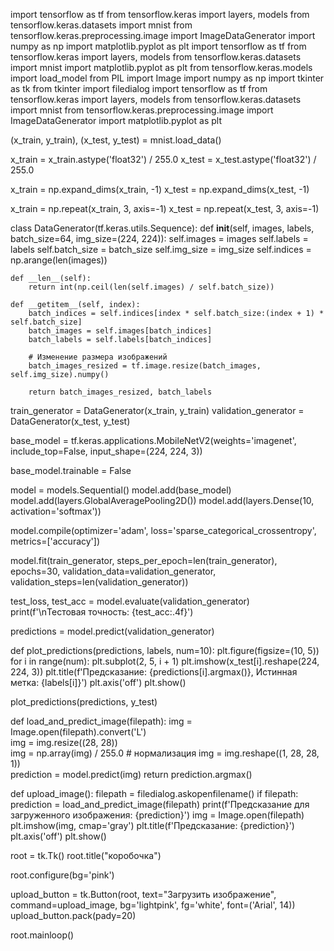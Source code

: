 import tensorflow as tf
from tensorflow.keras import layers, models
from tensorflow.keras.datasets import mnist
from tensorflow.keras.preprocessing.image import ImageDataGenerator
import numpy as np
import matplotlib.pyplot as plt
import tensorflow as tf
from tensorflow.keras import layers, models
from tensorflow.keras.datasets import mnist
import matplotlib.pyplot as plt
from tensorflow.keras.models import load_model
from PIL import Image
import numpy as np
import tkinter as tk
from tkinter import filedialog
import tensorflow as tf
from tensorflow.keras import layers, models
from tensorflow.keras.datasets import mnist
from tensorflow.keras.preprocessing.image import ImageDataGenerator
import matplotlib.pyplot as plt


(x_train, y_train), (x_test, y_test) = mnist.load_data()


x_train = x_train.astype('float32') / 255.0
x_test = x_test.astype('float32') / 255.0


x_train = np.expand_dims(x_train, -1)
x_test = np.expand_dims(x_test, -1)


x_train = np.repeat(x_train, 3, axis=-1)
x_test = np.repeat(x_test, 3, axis=-1)



class DataGenerator(tf.keras.utils.Sequence):
    def __init__(self, images, labels, batch_size=64, img_size=(224, 224)):
        self.images = images
        self.labels = labels
        self.batch_size = batch_size
        self.img_size = img_size
        self.indices = np.arange(len(images))

    def __len__(self):
        return int(np.ceil(len(self.images) / self.batch_size))

    def __getitem__(self, index):
        batch_indices = self.indices[index * self.batch_size:(index + 1) * self.batch_size]
        batch_images = self.images[batch_indices]
        batch_labels = self.labels[batch_indices]

        # Изменение размера изображений
        batch_images_resized = tf.image.resize(batch_images, self.img_size).numpy()

        return batch_images_resized, batch_labels



train_generator = DataGenerator(x_train, y_train)
validation_generator = DataGenerator(x_test, y_test)


base_model = tf.keras.applications.MobileNetV2(weights='imagenet', include_top=False, input_shape=(224, 224, 3))


base_model.trainable = False


model = models.Sequential()
model.add(base_model)
model.add(layers.GlobalAveragePooling2D())
model.add(layers.Dense(10, activation='softmax'))


model.compile(optimizer='adam',
              loss='sparse_categorical_crossentropy',
              metrics=['accuracy'])


model.fit(train_generator,
          steps_per_epoch=len(train_generator),
          epochs=30,
          validation_data=validation_generator,
          validation_steps=len(validation_generator))


test_loss, test_acc = model.evaluate(validation_generator)
print(f'\nТестовая точность: {test_acc:.4f}')


predictions = model.predict(validation_generator)



def plot_predictions(predictions, labels, num=10):
    plt.figure(figsize=(10, 5))
    for i in range(num):
        plt.subplot(2, 5, i + 1)
        plt.imshow(x_test[i].reshape(224, 224, 3))
        plt.title(f'Предсказание: {predictions[i].argmax()}, Истинная метка: {labels[i]}')
        plt.axis('off')
    plt.show()


plot_predictions(predictions, y_test)



def load_and_predict_image(filepath):
    img = Image.open(filepath).convert('L')  
    img = img.resize((28, 28))  
    img = np.array(img) / 255.0  # нормализация
    img = img.reshape((1, 28, 28, 1))  
    prediction = model.predict(img)
    return prediction.argmax()

def upload_image():
    filepath = filedialog.askopenfilename()
    if filepath:
        prediction = load_and_predict_image(filepath)
        print(f'Предсказание для загруженного изображения: {prediction}')
        img = Image.open(filepath)
        plt.imshow(img, cmap='gray')
        plt.title(f'Предсказание: {prediction}')
        plt.axis('off')
        plt.show()


root = tk.Tk()
root.title("коробочка")


root.configure(bg='pink')


upload_button = tk.Button(root, text="Загрузить изображение", command=upload_image, bg='lightpink', fg='white', font=('Arial', 14))
upload_button.pack(pady=20)  

root.mainloop()
